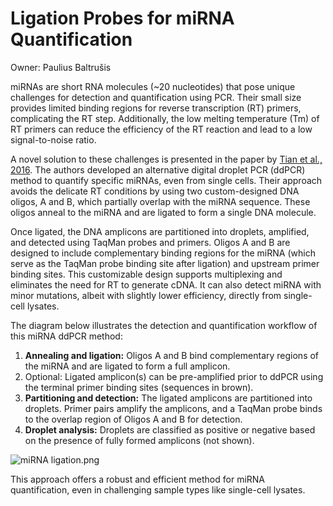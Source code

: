 # Ligation Probes for miRNA Quantification

Owner: Paulius Baltrušis

miRNAs are short RNA molecules (~20 nucleotides) that pose unique challenges for detection and quantification using PCR. Their small size provides limited binding regions for reverse transcription (RT) primers, complicating the RT step. Additionally, the low melting temperature (Tm) of RT primers can reduce the efficiency of the RT reaction and lead to a low signal-to-noise ratio.

A novel solution to these challenges is presented in the paper by [Tian et al., 2016]([https://pubs.acs.org/doi/10.1021/acs.analchem.6b01225](https://pubs.acs.org/doi/10.1021/acs.analchem.6b01225)). The authors developed an alternative digital droplet PCR (ddPCR) method to quantify specific miRNAs, even from single cells. Their approach avoids the delicate RT conditions by using two custom-designed DNA oligos, A and B, which partially overlap with the miRNA sequence. These oligos anneal to the miRNA and are ligated to form a single DNA molecule.

Once ligated, the DNA amplicons are partitioned into droplets, amplified, and detected using TaqMan probes and primers. Oligos A and B are designed to include complementary binding regions for the miRNA (which serve as the TaqMan probe binding site after ligation) and upstream primer binding sites. This customizable design supports multiplexing and eliminates the need for RT to generate cDNA. It can also detect miRNA with minor mutations, albeit with slightly lower efficiency, directly from single-cell lysates.

The diagram below illustrates the detection and quantification workflow of this miRNA ddPCR method:

1. **Annealing and ligation:** Oligos A and B bind complementary regions of the miRNA and are ligated to form a full amplicon.
2. Optional: Ligated amplicon(s) can be pre-amplified prior to ddPCR using the terminal primer binding sites (sequences in brown).
3. **Partitioning and detection:** The ligated amplicons are partitioned into droplets. Primer pairs amplify the amplicons, and a TaqMan probe binds to the overlap region of Oligos A and B for detection.
4. **Droplet analysis:** Droplets are classified as positive or negative based on the presence of fully formed amplicons (not shown).

![miRNA ligation.png](Ligation%20Probes%20for%20miRNA%20Quantification%201301bbe397bb80cdb17bfe16ba7d52a7/miRNA_ligation.png)

This approach offers a robust and efficient method for miRNA quantification, even in challenging sample types like single-cell lysates.